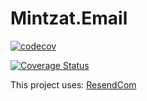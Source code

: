 # Mintzat.Email

[![codecov](https://codecov.io/gh/minkostaev/Mintzat.Email/graph/badge.svg?token=0ND71NMPR7)](https://codecov.io/gh/minkostaev/Mintzat.Email)

[![Coverage Status](https://coveralls.io/repos/github/minkostaev/Mintzat.Email/badge.svg?branch=main)](https://coveralls.io/github/minkostaev/Mintzat.Email?branch=main)

This project uses:
[ResendCom](https://resend.com/)

